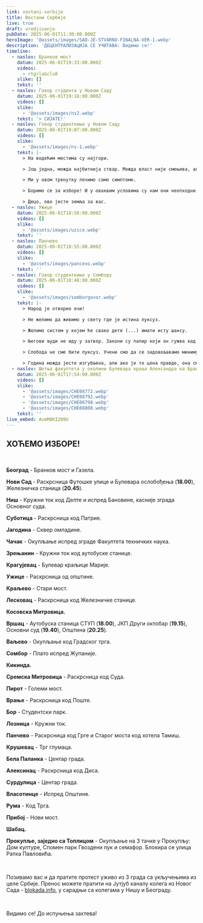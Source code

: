 ```yaml
---
link: vostani-serbije
title: Востани Сербије
live: true
draft: uredjivanje
pubDate: 2025-06-01T11:30:00.000Z
heroImage: '@assets/images/SAD-JE-STVARNO-FINALNA-VER-1.webp'
description: 'ДЕЦЕНТРАЛИЗАЦИЈА СЕ УЧИТАВА: Видимо се!'
timeline:
  - naslov: Бранков мост
    datum: 2025-06-01T19:33:00.000Z
    videos:
      - rtgrlaGclu8
    slike: []
    tekst: ''
  - naslov: Говор студента у Новом Саду
    datum: 2025-06-01T19:18:00.000Z
    videos: []
    slike:
      - '@assets/images/ns2.webp'
    tekst: '> СИЈАТЕ!'
  - naslov: Говор студенткиње у Новом Саду
    datum: 2025-06-01T19:07:00.000Z
    videos: []
    slike:
      - '@assets/images/ns-1.webp'
    tekst: |-
      > На водећим местима су најгори.

      > Још једна, можда најбитнија ствар. Можда власт није смењива, али ми можемо да се мењамо. 

      > Ми у овом тренутку лечимо само симптоме.

      > Боримо се за изборе! И у оваквим условима су нам они неопходни. Млади, уз вас, су сви кичмењаци.

      > Децо, ово јесте земља за вас.
  - naslov: Ужице
    datum: 2025-06-01T18:56:00.000Z
    videos: []
    slike:
      - '@assets/images/uzice.webp'
    tekst: ''
  - naslov: Панчево
    datum: 2025-06-01T18:55:00.000Z
    videos: []
    slike:
      - '@assets/images/pancevo.webp'
    tekst: ''
  - naslov: Говор студенткиње у Сомбору
    datum: 2025-06-01T18:48:00.000Z
    videos: []
    slike:
      - '@assets/images/somborgovor.webp'
    tekst: |-
      > Народ је отворио очи!

      > Не желимо да живимо у свету где је истина луксуз.

      > Желимо систем у којем ће свако дете (...) имати исту шансу.

      > Његови људи не иду у затвор. Закони су папир који он гужва кад му се не свиђа.

      > Слобода не сме бити луксуз. Учени смо да се задовољавамо минимумом, јер увек може горе. Не! Драги Сомборци, увек може боље! То је оно што млада Србија нуди.

      > Година можда јесте изгубљена, али ако је то цена правде, она смо спремни на то од првог дана.
  - naslov: Шетња факултета у околини Булевара краља Александра ка Бранковом мосту
    datum: 2025-06-01T17:54:00.000Z
    videos: []
    slike:
      - '@assets/images/CHE08772.webp'
      - '@assets/images/CHE08792.webp'
      - '@assets/images/CHE08798.webp'
      - '@assets/images/CHE08808.webp'
    tekst: ''
live_embed: AvmM8KI209U
---
```

## ХОЋЕМО ИЗБОРЕ!

‎ 

**Београд** - Бранков мост и Газела.

**Нови Сад&#32;**- Раскрсница Футошке улице и Булевара ослобођења (**18.00**), Железничка станица (**20.45**).

**Ниш** - Кружни ток код Делте и испред Бановине, касније зграда Основног суда.

**Суботица** - Раскрсница код Патрие.

**Јагодина** - Сквер омладине.

**Чачак** - Окупљање испред зграде Факултета техничких наука.

**Зрењанин** - Кружни ток код аутобуске станице.

**Крагујевац** - Булевар краљице Марије.

**Ужице** - Раскрсница од општине.

**Краљево** - Стари мост.

**Лесковац** - Раскрсница код Железничке станице.

**Косовска Митровица.**

**Вршац** - Аутобуска станица СТУП (**18.00**), ЈКП Други октобар (**19.15**), Основни суд (**19.40**), Општина (**20.25**).

**Ваљево** - Окупљање код Градског трга.

**Сомбор** - Плато испред Жупаније.

**Кикинда.**

**Сремска Митровица** - Раскрсница код Суда.

**Пирот** - Големи мост.

**Врање** - Раскрсница код Поште.

**Бор** - Студентски парк.

**Лозница** - Кружни ток.

**Панчево** - Раскрсница код Грге и Старог моста код хотела Тамиш.

**Крушевац** - Трг глумаца.

**Бела Паланка** - Центар града.

**Алексинац** - Раскрсница код Диса.

**Сурдулица** - Центар града.

**Власотинце** - Испред Општине.

**Рума** - Код Трга.

**Прибој** - Нови мост.

**Шабац.**

**Прокупље, заједно са Топлицом** - Окупљање на 3 тачке у Прокупљу: Дом културе, Спомен парк Гвоздени пук и семафор. Блокира се улица Ратка Павловића.

‎ 

Позивамо вас и да пратите протест уживо из 3 града са укључењима из целе Србије. Пренос можете пратити на Јутјуб каналу колега из Новог Сада - [blokada.info](https://blokada.info), у сарадњи са колегама у Нишу и Београду.

‎ 

Видимо се! До испуњења захтева!
